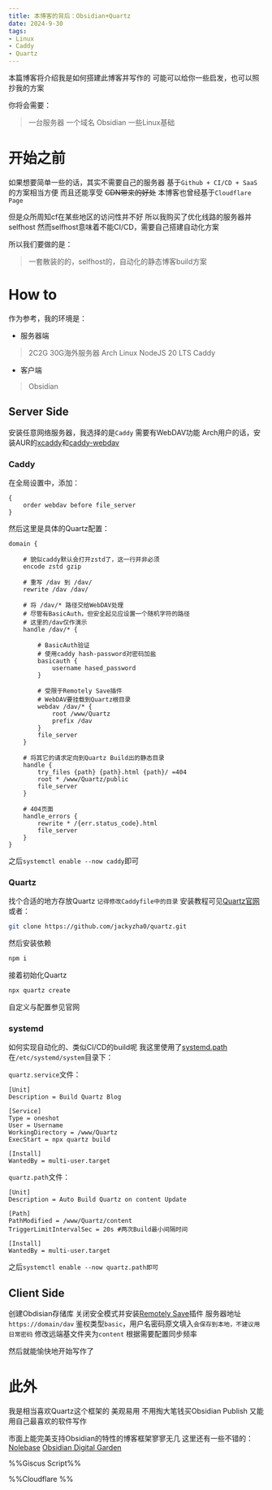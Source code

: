 ```yaml
---
title: 本博客的背后：Obsidian+Quartz
date: 2024-9-30
tags:
- Linux
- Caddy
- Quartz
---
```


本篇博客将介绍我是如何搭建此博客并写作的
可能可以给你一些启发，也可以照抄我的方案

你将会需要：
> 一台服务器
> 一个域名
> Obsidian
> 一些Linux基础

# 开始之前

如果想要简单一些的话，其实不需要自己的服务器
基于`Github + CI/CD + SaaS`的方案相当方便
而且还能享受 ~~CDN带来的好处~~
本博客也曾经基于`Cloudflare Page`

但是众所周知cf在某些地区的访问性并不好
所以我购买了优化线路的服务器并selfhost
然而selfhost意味着不能CI/CD，需要自己搭建自动化方案

所以我们要做的是：
> 一套散装的的，selfhost的，自动化的静态博客build方案

# How to
作为参考，我的环境是：
- 服务器端
> 2C2G 30G海外服务器
> Arch Linux
> NodeJS 20 LTS
> Caddy

- 客户端
> Obsidian

## Server Side

安装任意网络服务器，我选择的是`Caddy`
需要有WebDAV功能
Arch用户的话，安装AUR的[xcaddy](https://aur.archlinux.org/packages?K=xcaddy)和[caddy-webdav](https://aur.archlinux.org/packages?K=caddy-webdav)

### Caddy

在全局设置中，添加：
```Caddyfile
{
    order webdav before file_server
}
```

然后这里是具体的Quartz配置：
```Caddyfile
domain {

	# 貌似caddy默认会打开zstd了，这一行并非必须
    encode zstd gzip

    # 重写 /dav 到 /dav/
    rewrite /dav /dav/

    # 将 /dav/* 路径交给WebDAV处理
    # 尽管有BasicAuth，但安全起见应设置一个随机字符的路径
    # 这里的/dav仅作演示
    handle /dav/* {
    
	    # BasicAuth验证
	    # 使用caddy hash-password对密码加盐
        basicauth {
            username hased_password
        }

		# 受限于Remotely Save插件
		# WebDAV要挂载到Quartz根目录
        webdav /dav/* {
            root /www/Quartz
            prefix /dav
        }
        file_server
    }

    # 将其它的请求定向到Quartz Build出的静态目录
    handle {
        try_files {path} {path}.html {path}/ =404
        root * /www/Quartz/public
        file_server
    }

    # 404页面
    handle_errors {
        rewrite * /{err.status_code}.html
        file_server
    }
}
```

之后`systemctl enable --now caddy`即可

### Quartz

找个合适的地方存放Quartz
`记得修改Caddyfile中的目录`
安装教程可见[Quartz官网](https://quartz.jzhao.xyz/)
或者：
```sh
git clone https://github.com/jackyzha0/quartz.git
```
然后安装依赖
```sh
npm i
```
接着初始化Quartz
```sh
npx quartz create
```

自定义与配置参见官网

### systemd

如何实现自动化的、类似CI/CD的build呢
我这里使用了[systemd.path](https://man.archlinux.org/man/systemd.path.5)
在`/etc/systemd/system`目录下：

`quartz.service`文件：
```systemd
[Unit]
Description = Build Quartz Blog

[Service]
Type = oneshot
User = Username
WorkingDirectory = /www/Quartz
ExecStart = npx quartz build

[Install]
WantedBy = multi-user.target
```

`quartz.path`文件：
```systemd
[Unit]
Description = Auto Build Quartz on content Update

[Path]
PathModified = /www/Quartz/content
TriggerLimitIntervalSec = 20s #两次Build最小间隔时间

[Install]
WantedBy = multi-user.target
```

之后`systemctl enable --now quartz.path即可`

## Client Side

创建Obdisian存储库
关闭安全模式并安装[Remotely Save](https://obsidian.md/plugins?id=remotely-save)插件
服务器地址`https://domain/dav`
鉴权类型`basic`，用户名密码原文填入`会保存到本地，不建议用日常密码`
修改远端基文件夹为`content`
根据需要配置同步频率

然后就能愉快地开始写作了

# 此外

我是相当喜欢Quartz这个框架的
美观易用
不用掏大笔钱买Obsidian Publish
又能用自己最喜欢的软件写作

市面上能完美支持Obsidian的特性的博客框架寥寥无几
这里还有一些不错的：
[Nolebase](https://github.com/nolebase/nolebase)
[Obsidian Digital Garden](https://github.com/oleeskild/obsidian-digital-garden)

%%Giscus Script%%
<script src="https://giscus.app/client.js"
	data-repo="ailelix/AilelixBlog"
    data-repo-id="R_kgDOM5vYZQ"
	data-category="Announcements"
	data-category-id="DIC_kwDOM5vYZc4Ci8zk"
	data-mapping="pathname"
	data-strict="0"
	data-reactions-enabled="1"
	data-emit-metadata="0"
	data-input-position="top"
	data-theme="noborder_dark"
	data-lang="zh-CN"
	data-loading="lazy"
	crossorigin="anonymous"
	async>
</script>
%%Cloudflare %%